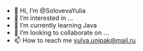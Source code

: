 - 👋 Hi, I’m @SolovevaYulia
- 👀 I’m interested in ...
- 🌱 I’m currently learning Java
- 💞️ I’m looking to collaborate on ...
- 📫 How to reach me yulya.unipak@mail.ru

<!---
SolovevaYulia/SolovevaYulia is a ✨ special ✨ repository because its `README.md` (this file) appears on your GitHub profile.
You can click the Preview link to take a look at your changes.
--->
